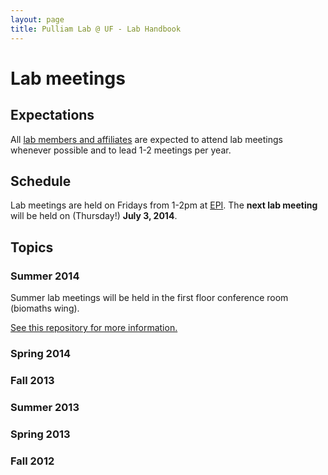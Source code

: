```yaml
---
layout: page
title: Pulliam Lab @ UF - Lab Handbook
---
```

# Lab meetings

## Expectations

All [lab members and affiliates](http://pulliamlab-ufl.github.io/people) are expected to attend lab meetings whenever possible and to lead 1-2 meetings per year.

## Schedule

Lab meetings are held on Fridays from 1-2pm at [EPI](http://epi.ufl.edu "EPI @ UF"). The **next lab meeting** will be held on (Thursday!) **July 3, 2014**.

## Topics

### Summer 2014

Summer lab meetings will be held in the first floor conference room (biomaths wing).

[See this repository for more information.](https://github.com/PulliamLab-UFL/summer2014)

### Spring 2014

### Fall 2013

### Summer 2013

### Spring 2013

### Fall 2012
